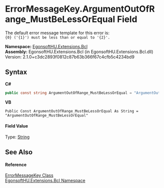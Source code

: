 # ErrorMessageKey.ArgumentOutOfRange_MustBeLessOrEqual Field
 

The default error message template for this error is:<br />`{0} ('{1}') must be less than or equal to '{2}'.`

**Namespace:**&nbsp;<a href="N_EgonsoftHU_Extensions_Bcl.md">EgonsoftHU.Extensions.Bcl</a><br />**Assembly:**&nbsp;EgonsoftHU.Extensions.Bcl (in EgonsoftHU.Extensions.Bcl.dll) Version: 2.1.0+c3dc2893f0812c87b63b366f67c4cfb5c4234bd9

## Syntax

**C#**<br />
``` C#
public const string ArgumentOutOfRange_MustBeLessOrEqual = "ArgumentOutOfRange_MustBeLessOrEqual"
```

**VB**<br />
``` VB
Public Const ArgumentOutOfRange_MustBeLessOrEqual As String = "ArgumentOutOfRange_MustBeLessOrEqual"
```


#### Field Value
Type: <a href="https://learn.microsoft.com/dotnet/api/system.string" target="_blank" rel="noopener noreferrer">String</a>

## See Also


#### Reference
<a href="T_EgonsoftHU_Extensions_Bcl_ErrorMessageKey.md">ErrorMessageKey Class</a><br /><a href="N_EgonsoftHU_Extensions_Bcl.md">EgonsoftHU.Extensions.Bcl Namespace</a><br />